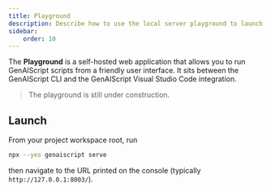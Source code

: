 ```yaml
---
title: Playground
description: Describe how to use the local server playground to launch scripts from a user interface.
sidebar:
    order: 10
---
```


The **Playground** is a self-hosted web application that allows you to run GenAIScript scripts
from a friendly user interface. It sits between the GenAIScript CLI
and the GenAIScript Visual Studio Code integration.

> The playground is still under construction.

## Launch

From your project workspace root, run

```sh
npx --yes genaiscript serve
```

then navigate to the URL printed on the console (typically `http://127.0.0.1:8003/`).
